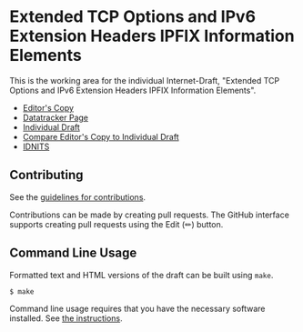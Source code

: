# Extended TCP Options and IPv6 Extension Headers IPFIX Information Elements

This is the working area for the individual Internet-Draft, "Extended TCP Options and IPv6 Extension Headers IPFIX Information Elements".

* [Editor's Copy](https://boucadair.github.io/ipfix-tcpoptions-and-v6eh/#go.draft-ietf-opsawg-ipfix-tcpo-v6eh.html)
* [Datatracker Page](https://datatracker.ietf.org/doc/draft-ietf-opsawg-ipfix-tcpo-v6eh)
* [Individual Draft](https://datatracker.ietf.org/doc/html/draft-ietf-opsawg-ipfix-tcpo-v6eh)
* [Compare Editor's Copy to Individual Draft](https://boucadair.github.io/ipfix-tcpoptions-and-v6eh/#go.draft-ietf-opsawg-ipfix-tcpo-v6eh.diff)
* [IDNITS](https://author-tools.ietf.org/api/idnits?url=https://boucadair.github.io/ipfix-tcpoptions-and-v6eh/draft-ietf-opsawg-ipfix-tcpo-v6eh.txt&verbose=2&submissioncheck=True)


## Contributing

See the
[guidelines for contributions](https://github.com/boucadair/ipfix-tcpoptions-and-v6eh/blob/main/CONTRIBUTING.md).

Contributions can be made by creating pull requests.
The GitHub interface supports creating pull requests using the Edit (✏) button.


## Command Line Usage

Formatted text and HTML versions of the draft can be built using `make`.

```sh
$ make
```

Command line usage requires that you have the necessary software installed.  See
[the instructions](https://github.com/martinthomson/i-d-template/blob/main/doc/SETUP.md).

